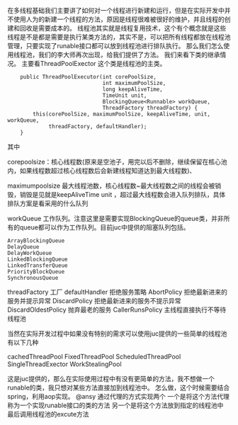 在多线程基础我们主要讲了如何对一个线程进行新建和运行，但是在实际开发中并不使用人为的新建一个线程的方法，原因是线程很难被很好的维护，并且线程的创建和回收是需要成本的。
线程池其实就是线程复用技术，这个有个概念就是这些线程是不是都是需要是执行某类方法的，其实不是，可以把所有线程都放在线程池管理，只要实现了runable接口都可以放到线程池进行排队执行。
那么我们怎么使用线程池，我们的李大师再次出现，给我们提供了方法。
我们来看下类的继承情况。
主要看ThreadPoolExector 这个类是线程池的主类。

```
    public ThreadPoolExecutor(int corePoolSize,
                              int maximumPoolSize,
                              long keepAliveTime,
                              TimeUnit unit,
                              BlockingQueue<Runnable> workQueue,
                              ThreadFactory threadFactory) {
        this(corePoolSize, maximumPoolSize, keepAliveTime, unit, workQueue,
             threadFactory, defaultHandler);
    }
```
其中 

corepoolsize：核心线程数(原来是空池子，用完以后不删除，继续保留在核心池内，如果线程数超过核心线程数后会新建线程知道达到最大线程数)、

maximumpoolsize 最大线程池数，核心线程数~最大线程数之间的线程会被销毁，销毁是见就是keepAliveTime unit ，超过最大线程数会进入队列排队，具体排队方案是看采用的什么队列

workQueue 工作队列。注意这里是需要实现BlockingQueue的queue类，并非所有的queue都可以作为工作队列。目前juc中提供的阻塞队列包括。

    ArrayBlockingQueue
    DelayQueue
    DelayWorkQueue
    LinkedBlockingQueue
    LinkedTransferQueue
    PriorityBlockQueue
    SynchronousQueue
    

threadFactory 工厂
defaultHandler 拒绝服务策略
AbortPolicy
拒绝最新进来的服务并提示异常
DiscardPolicy
拒绝最新进来的服务不提示异常
DiscardOldestPolicy
抛弃最老的服务
CallerRunsPolicy
主线程直接执行不等待线程池


当然在实际开发过程中如果没有特别的需求可以使用juc提供的一些简单的线程池
有以下几种

cachedThreadPool
FixedThreadPool
ScheduledThreadPool
SingleThreadExector
WorkStealingPool

这是juc提供的，那么在实际使用过程中有没有更简单的方法，我不想做一个runable的类，我只想对某些方法直接加到线程池中。
怎么做，这个时候需要结合spring，利用aop实现。
@ansy
通过代理的方式实现两个
一个是将这个方法代理称为一个实现runable接口的类的方法
另一个是将这个方法放到指定的线程池中
最后调用线程池的excute方法